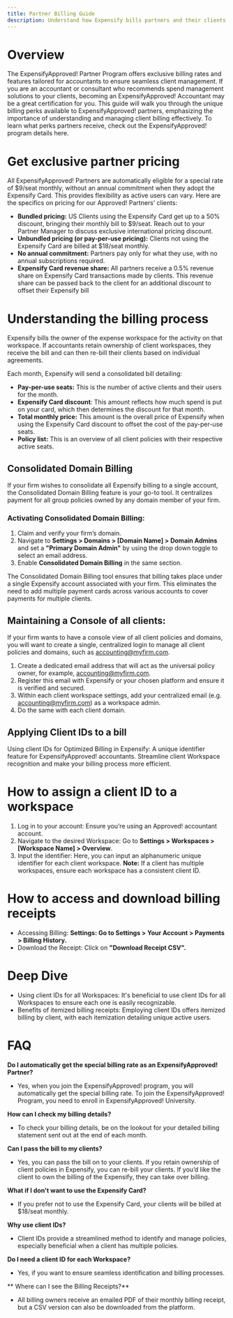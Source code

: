 ```yaml
---
title: Partner Billing Guide
description: Understand how Expensify bills partners and their clients
---
```


# Overview

The ExpensifyApproved! Partner Program offers exclusive billing rates and features tailored for accountants to ensure seamless client management. If you are an accountant or consultant who recommends spend management solutions to your clients, becoming an ExpensifyApproved! Accountant may be a great certification for you. This guide will walk you through the unique billing perks available to ExpensifyApproved! partners, emphasizing the importance of understanding and managing client billing effectively. To learn what perks partners receive, check out the ExpensifyApproved! program details here.

#  Get exclusive partner pricing

All ExpensifyApproved! Partners are automatically eligible for a special rate of $9/seat monthly, without an annual commitment when they adopt the Expensify Card. This provides flexibility as active users can vary. Here are the specifics on pricing for our Approved! Partners’ clients:
- **Bundled pricing:** US Clients using the Expensify Card get up to a 50% discount, bringing their monthly bill to $9/seat. Reach out to your Partner Manager to discuss exclusive international pricing discount.
- **Unbundled pricing (or pay-per-use pricing):** Clients not using the Expensify Card are billed at $18/seat monthly.
- **No annual commitment:** Partners pay only for what they use, with no annual subscriptions required.
- **Expensify Card revenue share:** All partners receive a 0.5% revenue share on Expensify Card transactions made by clients. This revenue share can be passed back to the client for an additional discount to offset their Expensify bill

# Understanding the billing process

Expensify bills the owner of the expense workspace for the activity on that workspace. If accountants retain ownership of client workspaces, they receive the bill and can then re-bill their clients based on individual agreements.

Each month, Expensify will send a consolidated bill detailing:
- **Pay-per-use seats:** This is the number of active clients and their users for the month.
- **Expensify Card discount**: This amount reflects how much spend is put on your card, which then determines the discount for that month.
- **Total monthly price:** This amount is the overall price of Expensify when using the Expensify Card discount to offset the cost of the pay-per-use seats.
- **Policy list:** This is an overview of all client policies with their respective active seats.

## Consolidated Domain Billing

If your firm wishes to consolidate all Expensify billing to a single account, the Consolidated Domain Billing feature is your go-to tool. It centralizes payment for all group policies owned by any domain member of your firm.

### Activating Consolidated Domain Billing:
  1. Claim and verify your firm’s domain.
  2. Navigate to **Settings > Domains > [Domain Name] > Domain Admins** and set a **"Primary Domain Admin"** by using the drop down toggle to select an email address. 
  3. Enable **Consolidated Domain Billing** in the same section.

The Consolidated Domain Billing tool ensures that billing takes place under a single Expensify account associated with your firm. This eliminates the need to add multiple payment cards across various accounts to cover payments for multiple clients.

## Maintaining a Console of all clients:

If your firm wants to have a console view of all client policies and domains, you will want to create a single, centralized login to manage all client policies and domains, such as accounting@myfirm.com. 

  1. Create a dedicated email address that will act as the universal policy owner, for example, accounting@myfirm.com.
  2. Register this email with Expensify or your chosen platform and ensure it is verified and secured.
  3. Within each client workspace settings, add your centralized email (e.g. accounting@myfirm.com) as a workspace admin.
  4. Do the same with each client domain.


## Applying Client IDs to a bill 

Using client IDs for Optimized Billing in Expensify: A unique identifier feature for ExpensifyApproved! accountants. Streamline client Workspace recognition and make your billing process more efficient.

# How to assign a client ID to a workspace
  1. Log in to your account: Ensure you’re using an Approved! accountant account.
  2. Navigate to the desired Workspace: Go to **Settings > Workspaces > [Workspace Name] > Overview**.
  3. Input the identifier: Here, you can input an alphanumeric unique identifier for each client workspace.
**Note:** If a client has multiple workspaces, ensure each workspace has a consistent client ID.

# How to access and download billing receipts
- Accessing Billing: **Settings: Go to Settings > Your Account > Payments > Billing History.**
- Download the Receipt: Click on **"Download Receipt CSV".**


# Deep Dive
- Using client IDs for all Workspaces: It's beneficial to use client IDs for all Workspaces to ensure each one is easily recognizable.
- Benefits of itemized billing receipts: Employing client IDs offers itemized billing by client, with each itemization detailing unique active users.

# FAQ

**Do I automatically get the special billing rate as an ExpensifyApproved! Partner?**
- Yes, when you join the ExpensifyApproved! program, you will automatically get the special billing rate. To join the ExpensifyApproved! Program, you need to enroll in ExpensifyApproved! University. 

**How can I check my billing details?**
- To check your billing details, be on the lookout for your detailed billing statement sent out at the end of each month. 

**Can I pass the bill to my clients?**
- Yes, you can pass the bill on to your clients. If you retain ownership of client policies in Expensify, you can re-bill your clients. If you’d like the client to own the billing of the Expensify, they can take over billing. 

**What if I don't want to use the Expensify Card?**
- If you prefer not to use the Expensify Card, your clients will be billed at $18/seat monthly.

**Why use client IDs?**
- Client IDs provide a streamlined method to identify and manage policies, especially beneficial when a client has multiple policies.

**Do I need a client ID for each Workspace?**
- Yes, if you want to ensure seamless identification and billing processes.

** Where can I see the Billing Receipts?**
- All billing owners receive an emailed PDF of their monthly billing receipt, but a CSV version can also be downloaded from the platform.
